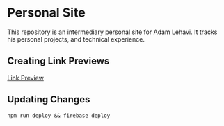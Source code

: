 # Personal Site

This repository is an intermediary personal site for Adam Lehavi. It tracks his personal projects, and technical experience.

## Creating Link Previews

[Link Preview](https://link-previews.stephanbogner.de/)

## Updating Changes

`npm run deploy && firebase deploy`